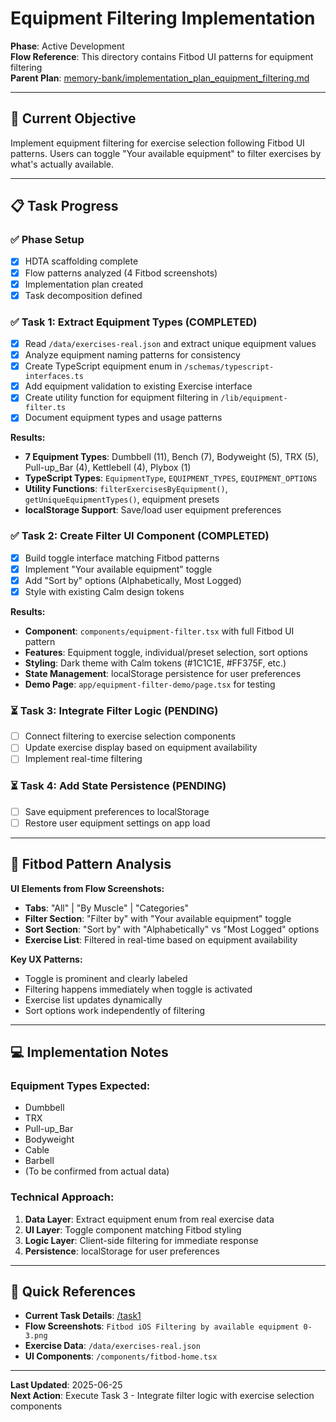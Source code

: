 # Equipment Filtering Implementation

**Phase**: Active Development  
**Flow Reference**: This directory contains Fitbod UI patterns for equipment filtering  
**Parent Plan**: [memory-bank/implementation_plan_equipment_filtering.md](../../../../memory-bank/implementation_plan_equipment_filtering.md)

---

## 🎯 **Current Objective**
Implement equipment filtering for exercise selection following Fitbod UI patterns. Users can toggle "Your available equipment" to filter exercises by what's actually available.

---

## 📋 **Task Progress**

### ✅ Phase Setup
- [x] HDTA scaffolding complete
- [x] Flow patterns analyzed (4 Fitbod screenshots)
- [x] Implementation plan created
- [x] Task decomposition defined

### ✅ Task 1: Extract Equipment Types (COMPLETED)
- [x] Read `/data/exercises-real.json` and extract unique equipment values
- [x] Analyze equipment naming patterns for consistency  
- [x] Create TypeScript equipment enum in `/schemas/typescript-interfaces.ts`
- [x] Add equipment validation to existing Exercise interface
- [x] Create utility function for equipment filtering in `/lib/equipment-filter.ts`
- [x] Document equipment types and usage patterns

**Results:**
- **7 Equipment Types**: Dumbbell (11), Bench (7), Bodyweight (5), TRX (5), Pull-up_Bar (4), Kettlebell (4), Plybox (1)
- **TypeScript Types**: `EquipmentType`, `EQUIPMENT_TYPES`, `EQUIPMENT_OPTIONS`
- **Utility Functions**: `filterExercisesByEquipment()`, `getUniqueEquipmentTypes()`, equipment presets
- **localStorage Support**: Save/load user equipment preferences

### ✅ Task 2: Create Filter UI Component (COMPLETED)
- [x] Build toggle interface matching Fitbod patterns
- [x] Implement "Your available equipment" toggle
- [x] Add "Sort by" options (Alphabetically, Most Logged)
- [x] Style with existing Calm design tokens

**Results:**
- **Component**: `components/equipment-filter.tsx` with full Fitbod UI pattern
- **Features**: Equipment toggle, individual/preset selection, sort options
- **Styling**: Dark theme with Calm tokens (#1C1C1E, #FF375F, etc.)
- **State Management**: localStorage persistence for user preferences
- **Demo Page**: `app/equipment-filter-demo/page.tsx` for testing

### ⏳ Task 3: Integrate Filter Logic (PENDING)
- [ ] Connect filtering to exercise selection components
- [ ] Update exercise display based on equipment availability
- [ ] Implement real-time filtering

### ⏳ Task 4: Add State Persistence (PENDING)
- [ ] Save equipment preferences to localStorage
- [ ] Restore user equipment settings on app load

---

## 📱 **Fitbod Pattern Analysis**

**UI Elements from Flow Screenshots:**
- **Tabs**: "All" | "By Muscle" | "Categories"  
- **Filter Section**: "Filter by" with "Your available equipment" toggle
- **Sort Section**: "Sort by" with "Alphabetically" vs "Most Logged" options
- **Exercise List**: Filtered in real-time based on equipment availability

**Key UX Patterns:**
- Toggle is prominent and clearly labeled
- Filtering happens immediately when toggle is activated
- Exercise list updates dynamically
- Sort options work independently of filtering

---

## 💻 **Implementation Notes**

### Equipment Types Expected:
- Dumbbell
- TRX  
- Pull-up_Bar
- Bodyweight
- Cable
- Barbell
- (To be confirmed from actual data)

### Technical Approach:
1. **Data Layer**: Extract equipment enum from real exercise data
2. **UI Layer**: Toggle component matching Fitbod styling
3. **Logic Layer**: Client-side filtering for immediate response
4. **Persistence**: localStorage for user preferences

---

## 🔗 **Quick References**

- **Current Task Details**: [/task1](../../../../memory-bank/task_extract_equipment_types.md)
- **Flow Screenshots**: `Fitbod iOS Filtering by available equipment 0-3.png`
- **Exercise Data**: `/data/exercises-real.json`
- **UI Components**: `/components/fitbod-home.tsx`

---

**Last Updated**: 2025-06-25  
**Next Action**: Execute Task 3 - Integrate filter logic with exercise selection components